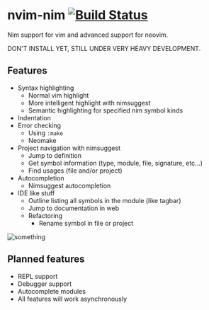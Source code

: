 # nvim-nim [![Build Status](https://travis-ci.org/baabelfish/nvim-nim.svg?branch=master)](https://travis-ci.org/baabelfish/nvim-nim)
Nim support for vim and advanced support for neovim.

DON'T INSTALL YET, STILL UNDER VERY HEAVY DEVELOPMENT.

## Features
- Syntax highlighting
    - Normal vim highlight
    - More intelligent highlight with nimsuggest
    - Semantic highlighting for specified nim symbol kinds
- Indentation
- Error checking
    - Using ``:make``
    - Neomake
- Project navigation with nimsuggest
    - Jump to definition
    - Get symbol information (type, module, file, signature, etc...)
    - Find usages (file and/or project)
- Autocompletion
    - Nimsuggest autocompletion
- IDE like stuff
    - Outline listing all symbols in the module (like tagbar)
    - Jump to documentation in web
    - Refactoring
        - Rename symbol in file or project

![something](https://raw.githubusercontent.com/baabelfish/nvim-nim/master/other/pic1.png)


## Planned features
- REPL support
- Debugger support
- Autocomplete modules
- All features will work asynchronously
